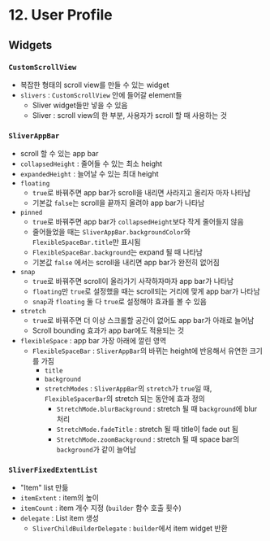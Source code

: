 # 12. User Profile

## Widgets

### `CustomScrollView`

- 복잡한 형태의 scroll view를 만들 수 있는 widget
- `slivers` : `CustomScrollView` 안에 들어갈 element들
  - Sliver widget들만 넣을 수 있음
  - Sliver : scroll view의 한 부분, 사용자가 scroll 할 때 사용하는 것

### `SliverAppBar`

- scroll 할 수 있는 app bar
- `collapsedHeight` : 줄어들 수 있는 최소 height
- `expandedHeight` : 늘어날 수 있는 최대 height
- `floating`
  - `true`로 바꿔주면 app bar가 scroll을 내리면 사라지고 올리자 마자 나타남
  - 기본값 `false`는 scroll을 끝까지 올려야 app bar가 나타남
- `pinned`
  - `true`로 바꿔주면 app bar가 `collapsedHeight`보다 작게 줄어들지 않음
  - 줄어들었을 때는 `SliverAppBar.backgroundColor`와 `FlexibleSpaceBar.title`만 표시됨
  - `FlexibleSpaceBar.background`는 expand 될 때 나타남
  - 기본값 `false` 에서는 scroll을 내리면 app bar가 완전히 없어짐
- `snap`
  - `true`로 바꿔주면 scroll이 올라가기 사작하자마자 app bar가 나타남
  - `floating`만 `true`로 설정했을 때는 scroll되는 거리에 맞게 app bar가 나타남
  - `snap`과 `floating` 둘 다 `true`로 설정해야 효과를 볼 수 있음
- `stretch`
  - `true`로 바꿔주면 더 이상 스크롤할 공간이 없어도 app bar가 아래로 늘어남
  - Scroll bounding 효과가 app bar에도 적용되는 것
- `flexibleSpace` : app bar 가장 아래에 깔린 영역
  - `FlexibleSpaceBar` : `SliverAppBar`의 바뀌는 height에 반응해서 유연한 크기를 가짐
    - `title`
    - `background`
    - `stretchModes` : `SliverAppBar`의 `stretch`가 `true`일 때, `FlexibleSpacerBar`의 stretch 되는 동안에 효과 정의
      - `StretchMode.blurBackground` : stretch 될 때 `background`에 blur 처리
      - `StretchMode.fadeTitle` : stretch 될 때 title이 fade out 됨
      - `StretchMode.zoomBackground` : stretch 될 때 space bar의 `background`가 같이 늘어남

### `SliverFixedExtentList`

- "Item" list 만듦
- `itemExtent` : item의 높이
- `itemCount` : item 개수 지정 (`builder` 함수 호출 횟수)
- `delegate` : List item 생성
  - `SliverChildBuilderDelegate` : `builder`에서 item widget 반환
